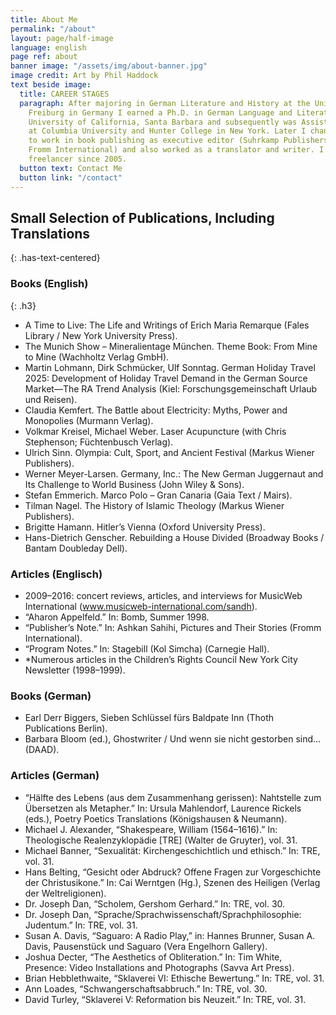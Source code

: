 ```yaml
---
title: About Me
permalink: "/about"
layout: page/half-image
language: english
page ref: about
banner image: "/assets/img/about-banner.jpg"
image credit: Art by Phil Haddock
text beside image:
  title: CAREER STAGES
  paragraph: After majoring in German Literature and History at the University of
    Freiburg in Germany I earned a Ph.D. in German Language and Literature from the
    University of California, Santa Barbara and subsequently was Assistant Professor
    at Columbia University and Hunter College in New York. Later I changed careers
    to work in book publishing as executive editor (Suhrkamp Publishers New York,
    Fromm International) and also worked as a translator and writer. I have been a
    freelancer since 2005.
  button text: Contact Me
  button link: "/contact"
---
```


## Small Selection of Publications, Including Translations
{: .has-text-centered}

### Books (English)
{: .h3}

* A Time to Live: The Life and Writings of Erich Maria Remarque (Fales Library / New York University Press).
* The Munich Show – Mineralientage München. Theme Book: From Mine to Mine (Wachholtz Verlag GmbH).
* Martin Lohmann, Dirk Schmücker, Ulf Sonntag. German Holiday Travel 2025: Development of Holiday Travel Demand in the German Source Market—The RA Trend Analysis (Kiel: Forschungsgemeinschaft Urlaub und Reisen).
* Claudia Kemfert. The Battle about Electricity: Myths, Power and Monopolies (Murmann Verlag).
* Volkmar Kreisel, Michael Weber. Laser Acupuncture (with Chris Stephenson; Füchtenbusch Verlag).
* Ulrich Sinn. Olympia: Cult, Sport, and Ancient Festival (Markus Wiener Publishers).
* Werner Meyer-Larsen. Germany, Inc.: The New German Juggernaut and Its Challenge to World Business (John Wiley & Sons).
* Stefan Emmerich. Marco Polo – Gran Canaria (Gaia Text / Mairs).
* Tilman Nagel. The History of Islamic Theology (Markus Wiener Publishers).
* Brigitte Hamann. Hitler’s Vienna (Oxford University Press).
* Hans-Dietrich Genscher. Rebuilding a House Divided (Broadway Books / Bantam Doubleday Dell).

### Articles (Englisch)

* 2009–2016: concert reviews, articles, and interviews for MusicWeb International (www.musicweb-international.com/sandh).
* “Aharon Appelfeld.” In: Bomb, Summer 1998.
* “Publisher’s Note.” In: Ashkan Sahihi, Pictures and Their Stories (Fromm International).
* “Program Notes.” In: Stagebill (Kol Simcha) (Carnegie Hall).
* *Numerous articles in the Children’s Rights Council New York City Newsletter (1998–1999).

### Books (German)

* Earl Derr Biggers, Sieben Schlüssel fürs Baldpate Inn (Thoth Publications Berlin).
* Barbara Bloom (ed.), Ghostwriter / Und wenn sie nicht gestorben sind... (DAAD).

### Articles (German)

* “Hälfte des Lebens (aus dem Zusammenhang gerissen): Nahtstelle zum Übersetzen als Metapher.” In: Ursula Mahlendorf, Laurence Rickels (eds.), Poetry Poetics Translations (Königshausen & Neumann).
* Michael J. Alexander, “Shakespeare, William (1564–1616).” In: Theologische Realenzyklopädie [TRE] (Walter de Gruyter), vol. 31.
* Michael Banner, “Sexualität: Kirchengeschichtlich und ethisch.” In: TRE, vol. 31.
* Hans Belting, “Gesicht oder Abdruck? Offene Fragen zur Vorgeschichte der Christusikone.” In: Cai Werntgen (Hg.), Szenen des Heiligen (Verlag der Weltreligionen).
* Dr. Joseph Dan, “Scholem, Gershom Gerhard.” In: TRE, vol. 30.
* Dr. Joseph Dan, “Sprache/Sprachwissenschaft/Sprachphilosophie: Judentum.” In: TRE, vol. 31.
* Susan A. Davis, “Saguaro: A Radio Play,” in: Hannes Brunner, Susan A. Davis, Pausenstück und Saguaro (Vera Engelhorn Gallery).
* Joshua Decter, “The Aesthetics of Obliteration.” In: Tim White, Presence: Video Installations and Photographs (Savva Art Press).
* Brian Hebblethwaite, “Sklaverei VI: Ethische Bewertung.” In: TRE, vol. 31.
* Ann Loades, “Schwangerschaftsabbruch.” In: TRE, vol. 30.
* David Turley, “Sklaverei V: Reformation bis Neuzeit.” In: TRE, vol. 31.